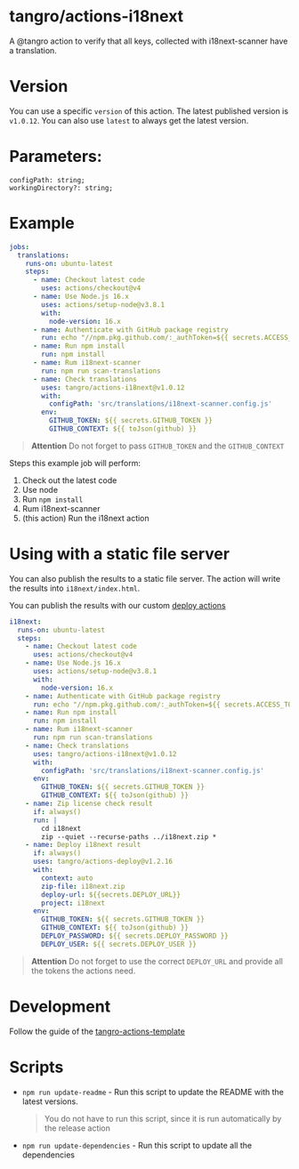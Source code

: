 # tangro/actions-i18next

A @tangro action to verify that all keys, collected with i18next-scanner have a translation.

# Version

You can use a specific `version` of this action. The latest published version is `v1.0.12`. You can also use `latest` to always get the latest version.

# Parameters:

```
configPath: string;
workingDirectory?: string;
```

# Example

```yml
jobs:
  translations:
    runs-on: ubuntu-latest
    steps:
      - name: Checkout latest code
        uses: actions/checkout@v4
      - name: Use Node.js 16.x
        uses: actions/setup-node@v3.8.1
        with:
          node-version: 16.x
      - name: Authenticate with GitHub package registry
        run: echo "//npm.pkg.github.com/:_authToken=${{ secrets.ACCESS_TOKEN }}" >> ~/.npmrc
      - name: Run npm install
        run: npm install
      - name: Rum i18next-scanner
        run: npm run scan-translations
      - name: Check translations
        uses: tangro/actions-i18next@v1.0.12
        with:
          configPath: 'src/translations/i18next-scanner.config.js'
        env:
          GITHUB_TOKEN: ${{ secrets.GITHUB_TOKEN }}
          GITHUB_CONTEXT: ${{ toJson(github) }}
```

> **Attention** Do not forget to pass `GITHUB_TOKEN` and the `GITHUB_CONTEXT`

Steps this example job will perform:

1. Check out the latest code
2. Use node
3. Run `npm install`
4. Rum i18next-scanner
5. (this action) Run the i18next action

# Using with a static file server

You can also publish the results to a static file server. The action will write the results into `i18next/index.html`.

You can publish the results with our custom [deploy actions](https://github.com/tangro/actions-deploy)

```yml
i18next:
  runs-on: ubuntu-latest
  steps:
    - name: Checkout latest code
      uses: actions/checkout@v4
    - name: Use Node.js 16.x
      uses: actions/setup-node@v3.8.1
      with:
        node-version: 16.x
    - name: Authenticate with GitHub package registry
      run: echo "//npm.pkg.github.com/:_authToken=${{ secrets.ACCESS_TOKEN }}" >> ~/.npmrc
    - name: Run npm install
      run: npm install
    - name: Rum i18next-scanner
      run: npm run scan-translations
    - name: Check translations
      uses: tangro/actions-i18next@v1.0.12
      with:
        configPath: 'src/translations/i18next-scanner.config.js'
      env:
        GITHUB_TOKEN: ${{ secrets.GITHUB_TOKEN }}
        GITHUB_CONTEXT: ${{ toJson(github) }}
    - name: Zip license check result
      if: always()
      run: |
        cd i18next
        zip --quiet --recurse-paths ../i18next.zip *
    - name: Deploy i18next result
      if: always()
      uses: tangro/actions-deploy@v1.2.16
      with:
        context: auto
        zip-file: i18next.zip
        deploy-url: ${{secrets.DEPLOY_URL}}
        project: i18next
      env:
        GITHUB_TOKEN: ${{ secrets.GITHUB_TOKEN }}
        GITHUB_CONTEXT: ${{ toJson(github) }}
        DEPLOY_PASSWORD: ${{ secrets.DEPLOY_PASSWORD }}
        DEPLOY_USER: ${{ secrets.DEPLOY_USER }}
```

> **Attention** Do not forget to use the correct `DEPLOY_URL` and provide all the tokens the actions need.

# Development

Follow the guide of the [tangro-actions-template](https://github.com/tangro/tangro-actions-template)

# Scripts

- `npm run update-readme` - Run this script to update the README with the latest versions.

  > You do not have to run this script, since it is run automatically by the release action

- `npm run update-dependencies` - Run this script to update all the dependencies
